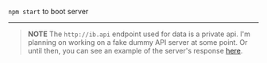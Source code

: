 `npm start` to boot server

---

> **NOTE** The `http://ib.api` endpoint used for data is a private api. I'm planning on working on a fake dummy API server at some point. Or until then, you can see an example of the server's response [here](https://github.com/danharper/playing-with-react-and-redux/pull/3#issuecomment-125896830).
